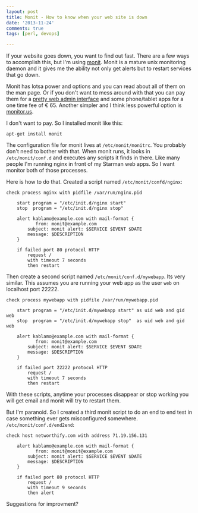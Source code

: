 ```yaml
---
layout: post
title: Monit - How to know when your web site is down
date: '2013-11-24'
comments: true
tags: [perl, devops]

---
```


If your website goes down, you want to find out fast.  There are a few ways to
accomplish this, but I'm using [monit](http://mmonit.com/monit).  Monit is a
mature unix monitoring daemon and it gives me the ability not only get alerts
but to restart services that go down. 

Monit has lotsa power and options and you can read about all of them on
the man page.  Or if you don't want to mess around with that you can pay them
for a [pretty web admin interface](https://mmonit.com/screenshots/) and some
phone/tablet apps for a one time fee of € 65.  Another simpler and I think less
powerful option is [monitor.us](http://monitis.com/?affiliate=1303230640).

I don't want to pay.  So I installed monit like this:

    apt-get install monit

The configuration file for monit lives at `/etc/monit/monitrc`.  You probably
don't need to bother with that.  When monit runs, it looks in
`/etc/monit/conf.d` and executes any scripts it finds in there.  Like many
people I'm running nginx in front of my Starman web apps.  So I want monitor
both of those processes.

Here is how to do that.  Created a script named `/etc/monit/confd/nginx`:

    check process nginx with pidfile /var/run/nginx.pid

        start program = "/etc/init.d/nginx start"
        stop  program = "/etc/init.d/nginx stop"

        alert kablamo@example.com with mail-format {
               from: monit@example.com
            subject: monit alert: $SERVICE $EVENT $DATE
            message: $DESCRIPTION
        }

        if failed port 80 protocol HTTP
            request /
            with timeout 7 seconds
            then restart

Then create a second script named `/etc/monit/conf.d/mywebapp`.  Its very
similar.  This assumes you are running your web app as the user `web` on
localhost port 22222.

    check process mywebapp with pidfile /var/run/mywebapp.pid

        start program = "/etc/init.d/mywebapp start" as uid web and gid web
        stop  program = "/etc/init.d/mywebapp stop"  as uid web and gid web

        alert kablamo@example.com with mail-format {
               from: monit@example.com
            subject: monit alert: $SERVICE $EVENT $DATE
            message: $DESCRIPTION
        }

        if failed port 22222 protocol HTTP
            request /
            with timeout 7 seconds
            then restart

With these scripts, anytime your processes disappear or stop working you will
get email and monit will try to restart them. 

But I'm paranoid.  So I created a third monit script to do an end to end test in case
something ever gets misconfigured somewhere. `/etc/monit/conf.d/end2end`:

    check host networthify.com with address 71.19.156.131
            
        alert kablamo@example.com with mail-format {
               from: monit@monit@example.com
            subject: monit alert: $SERVICE $EVENT $DATE
            message: $DESCRIPTION
        }

        if failed port 80 protocol HTTP
            request /
            with timeout 9 seconds
            then alert


Suggestions for improvment?


